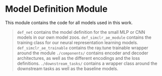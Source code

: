 # Model Definition Module

This module contains the code for all models used in this work. 
> ```def_net``` contains the model definition for the small MLP or CNN models in our own model zoos.
> ```def_simclr_ae_module``` contains the training class for our neural representation learning models.
> ```def_simclr_ae_trainable``` contains the ray.tune trainable wrapper around the module
> ```./components/``` contains encoder and decoder architectures, as well as the different encodings and the loss definitions.
> ```./downstream_tasks/``` contains a wrapper class around the downstream tasks as well as the baseline models.
